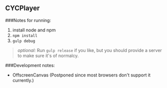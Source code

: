 ## CYCPlayer

###Notes for running:
1. install node and npm
2. `npm install`
3. `gulp debug`

> *optional:* Run `gulp release` if you like, but you should provide a server
 to make sure it's of normalcy.

###Development notes:
+ OffscreenCanvas (Postponed since most browsers don't support it currently.)